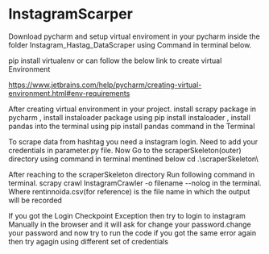 # InstagramScarper



Download pycharm and setup virtual enviroment in your pycharm inside the folder Instagram_Hastag_DataScraper using Command in terminal below. 

pip install virtualenv or can follow the below link to create virtual Environment

https://www.jetbrains.com/help/pycharm/creating-virtual-environment.html#env-requirements

After creating virtual environment in your project.
install scrapy package in pycharm ,
install instaloader package using pip install instaloader ,
install pandas into the terminal using pip install pandas command in the Terminal

To scrape data from hashtag you need a instagram login.
Need to add your credentials in parameter.py file.
Now Go to the scraperSkeleton(outer) directory using command in terminal mentined below
cd .\scraperSkeleton\

After reaching to the scraperSkeleton directory
Run following command in terminal.
scrapy crawl InstagramCrawler -o filename --nolog in the terminal. Where rentinnoida.csv(for reference) is the file name in which the output will be recorded

If you got the Login Checkpoint Exception then try to login to instagram Manually in the browser and it will ask for change your password.change your password 
and now try to run the code if you got the same error again then try agagin using different set of credentials
